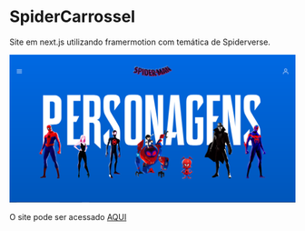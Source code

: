 # SpiderCarrossel

Site em next.js utilizando framermotion com temática de Spiderverse.

![Organização dos Arquivos](https://github.com/Igor-Wolf/SpiderCarrossel/blob/main/cover.png?raw=true)


O site pode ser acessado [AQUI](https://spider-carrossel.vercel.app/)


